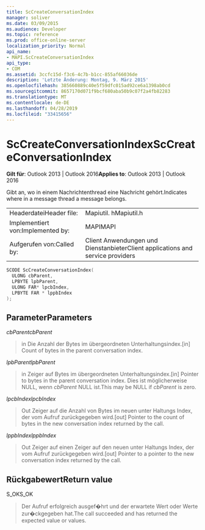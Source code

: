 ```yaml
---
title: ScCreateConversationIndex
manager: soliver
ms.date: 03/09/2015
ms.audience: Developer
ms.topic: reference
ms.prod: office-online-server
localization_priority: Normal
api_name:
- MAPI.ScCreateConversationIndex
api_type:
- COM
ms.assetid: 3ccfc15d-f3c6-4c7b-b1cc-855af66036de
description: 'Letzte Änderung: Montag, 9. März 2015'
ms.openlocfilehash: 385660889c40e5f59dfc015ad92ce6a1398ab0cd
ms.sourcegitcommit: 8657170d071f9bcf680aba50b9c07f2a4fb82283
ms.translationtype: MT
ms.contentlocale: de-DE
ms.lasthandoff: 04/28/2019
ms.locfileid: "33415656"
---
```

# <a name="sccreateconversationindex"></a><span data-ttu-id="d7898-103">ScCreateConversationIndex</span><span class="sxs-lookup"><span data-stu-id="d7898-103">ScCreateConversationIndex</span></span>

  
  
<span data-ttu-id="d7898-104">**Gilt für**: Outlook 2013 | Outlook 2016</span><span class="sxs-lookup"><span data-stu-id="d7898-104">**Applies to**: Outlook 2013 | Outlook 2016</span></span> 
  
<span data-ttu-id="d7898-105">Gibt an, wo in einem Nachrichtenthread eine Nachricht gehört.</span><span class="sxs-lookup"><span data-stu-id="d7898-105">Indicates where in a message thread a message belongs.</span></span> 
  
|||
|:-----|:-----|
|<span data-ttu-id="d7898-106">Headerdatei</span><span class="sxs-lookup"><span data-stu-id="d7898-106">Header file:</span></span>  <br/> |<span data-ttu-id="d7898-107">Mapiutil. h</span><span class="sxs-lookup"><span data-stu-id="d7898-107">Mapiutil.h</span></span>  <br/> |
|<span data-ttu-id="d7898-108">Implementiert von:</span><span class="sxs-lookup"><span data-stu-id="d7898-108">Implemented by:</span></span>  <br/> |<span data-ttu-id="d7898-109">MAPI</span><span class="sxs-lookup"><span data-stu-id="d7898-109">MAPI</span></span>  <br/> |
|<span data-ttu-id="d7898-110">Aufgerufen von:</span><span class="sxs-lookup"><span data-stu-id="d7898-110">Called by:</span></span>  <br/> |<span data-ttu-id="d7898-111">Client Anwendungen und Dienstanbieter</span><span class="sxs-lookup"><span data-stu-id="d7898-111">Client applications and service providers</span></span>  <br/> |
   
```cpp
SCODE ScCreateConversationIndex(
  ULONG cbParent,
  LPBYTE lpbParent,
  ULONG FAR* lpcbIndex,
  LPBYTE FAR * lppbIndex
);
```

## <a name="parameters"></a><span data-ttu-id="d7898-112">Parameter</span><span class="sxs-lookup"><span data-stu-id="d7898-112">Parameters</span></span>

 <span data-ttu-id="d7898-113">_cbParent_</span><span class="sxs-lookup"><span data-stu-id="d7898-113">_cbParent_</span></span>
  
> <span data-ttu-id="d7898-114">in Die Anzahl der Bytes im übergeordneten Unterhaltungsindex.</span><span class="sxs-lookup"><span data-stu-id="d7898-114">[in] Count of bytes in the parent conversation index.</span></span>
    
 <span data-ttu-id="d7898-115">_lpbParent_</span><span class="sxs-lookup"><span data-stu-id="d7898-115">_lpbParent_</span></span>
  
> <span data-ttu-id="d7898-116">in Zeiger auf Bytes im übergeordneten Unterhaltungsindex.</span><span class="sxs-lookup"><span data-stu-id="d7898-116">[in] Pointer to bytes in the parent conversation index.</span></span> <span data-ttu-id="d7898-117">Dies ist möglicherweise NULL, wenn _cbParent_ NULL ist.</span><span class="sxs-lookup"><span data-stu-id="d7898-117">This may be NULL if  _cbParent_ is zero.</span></span> 
    
 <span data-ttu-id="d7898-118">_lpcbIndex_</span><span class="sxs-lookup"><span data-stu-id="d7898-118">_lpcbIndex_</span></span>
  
> <span data-ttu-id="d7898-119">Out Zeiger auf die Anzahl von Bytes im neuen unter Haltungs Index, der vom Aufruf zurückgegeben wird.</span><span class="sxs-lookup"><span data-stu-id="d7898-119">[out] Pointer to the count of bytes in the new conversation index returned by the call.</span></span> 
    
 <span data-ttu-id="d7898-120">_lppbIndex_</span><span class="sxs-lookup"><span data-stu-id="d7898-120">_lppbIndex_</span></span>
  
> <span data-ttu-id="d7898-121">Out Zeiger auf einen Zeiger auf den neuen unter Haltungs Index, der vom Aufruf zurückgegeben wird.</span><span class="sxs-lookup"><span data-stu-id="d7898-121">[out] Pointer to a pointer to the new conversation index returned by the call.</span></span>
    
## <a name="return-value"></a><span data-ttu-id="d7898-122">Rückgabewert</span><span class="sxs-lookup"><span data-stu-id="d7898-122">Return value</span></span>

<span data-ttu-id="d7898-123">S_OK</span><span class="sxs-lookup"><span data-stu-id="d7898-123">S_OK</span></span> 
  
> <span data-ttu-id="d7898-124">Der Aufruf erfolgreich ausgef�hrt und der erwartete Wert oder Werte zur�ckgegeben hat.</span><span class="sxs-lookup"><span data-stu-id="d7898-124">The call succeeded and has returned the expected value or values.</span></span>
    

